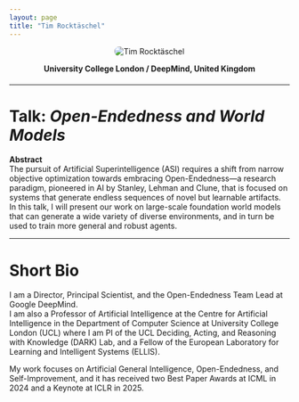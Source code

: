 ```yaml
---
layout: page
title: "Tim Rocktäschel"
---
```


<div style="text-align:center; margin-bottom:20px;">
  <img src="/assets/img/Tim-Rocktaeschel-photo-square.png" alt="Tim Rocktäschel" style="max-width:220px; border-radius:8px;">
  <p><strong>University College London / DeepMind, United Kingdom</strong></p>
</div>

---

# Talk: *Open-Endedness and World Models*

**Abstract**  
The pursuit of Artificial Superintelligence (ASI) requires a shift from narrow objective optimization towards embracing Open-Endedness—a research paradigm, pioneered in AI by Stanley, Lehman and Clune, that is focused on systems that generate endless sequences of novel but learnable artifacts. In this talk, I will present our work on large-scale foundation world models that can generate a wide variety of diverse environments, and in turn be used to train more general and robust agents.

---

# Short Bio

I am a Director, Principal Scientist, and the Open-Endedness Team Lead at Google DeepMind.  
I am also a Professor of Artificial Intelligence at the Centre for Artificial Intelligence in the Department of Computer Science at University College London (UCL) where I am PI of the UCL Deciding, Acting, and Reasoning with Knowledge (DARK) Lab, and a Fellow of the European Laboratory for Learning and Intelligent Systems (ELLIS).  

My work focuses on Artificial General Intelligence, Open-Endedness, and Self-Improvement, and it has received two Best Paper Awards at ICML in 2024 and a Keynote at ICLR in 2025.
